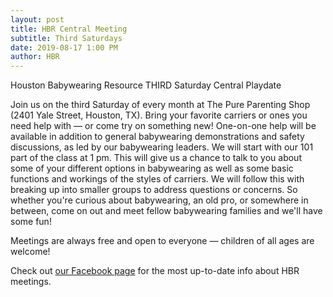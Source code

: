 ```yaml
---
layout: post
title: HBR Central Meeting
subtitle: Third Saturdays
date: 2019-08-17 1:00 PM
author: HBR
---
```

Houston Babywearing Resource THIRD Saturday Central Playdate

Join us on the third Saturday of every month at The Pure Parenting Shop (2401 Yale Street, Houston, TX). Bring your favorite carriers or ones you need help with — or come try on something new! One-on-one help will be available in addition to general babywearing demonstrations and safety discussions, as led by our babywearing leaders. We will start with our 101 part of the class at 1 pm. This will give us a chance to talk to you about some of your different options in babywearing as well as some basic functions and workings of the styles of carriers. We will follow this with breaking up into smaller groups to address questions or concerns. So whether you're curious about babywearing, an old pro, or somewhere in between, come on out and meet fellow babywearing families and we'll have some fun!

Meetings are always free and open to everyone — children of all ages are welcome!

Check out [our Facebook page][facebook-3rd-Sa] for the most up-to-date info about HBR meetings.

[facebook-3rd-Sa]: https://www.facebook.com/events/1037396653114966/